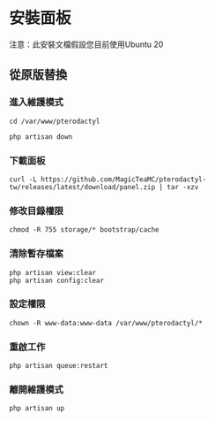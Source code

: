 # 安裝面板
注意：此安裝文檔假設您目前使用Ubuntu 20
## 從原版替換
### 進入維護模式
```
cd /var/www/pterodactyl

php artisan down
```
### 下載面板
```
curl -L https://github.com/MagicTeaMC/pterodactyl-tw/releases/latest/download/panel.zip | tar -xzv
```
### 修改目錄權限
```
chmod -R 755 storage/* bootstrap/cache
```
### 清除暫存檔案
```
php artisan view:clear
php artisan config:clear
```
### 設定權限
```
chown -R www-data:www-data /var/www/pterodactyl/*
```
### 重啟工作
```
php artisan queue:restart
```
### 離開維護模式
```
php artisan up
```
